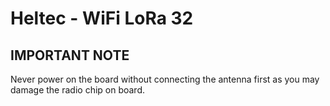 # Heltec - WiFi LoRa 32

## IMPORTANT NOTE

Never power on the board without connecting the antenna first as you may damage the radio chip on board.